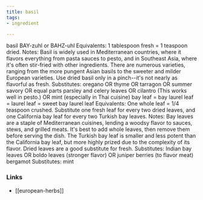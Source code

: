 ```yaml
---
title: basil
tags:
- ingredient

---
```

basil BAY-zuhl or BAHZ-uhl Equivalents: 1 tablespoon fresh = 1 teaspoon dried. Notes: Basil is widely used in Mediterranean countries, where it flavors everything from pasta sauces to pesto, and in Southeast Asia, where it's often stir-fried with other ingredients. There are numerous varieties, ranging from the more pungent Asian basils to the sweeter and milder European varieties. Use dried basil only in a pinch--it's not nearly as flavorful as fresh. Substitutes: oregano OR thyme OR tarragon OR summer savory OR equal parts parsley and celery leaves OR cilantro (This works well in pesto.) OR mint (especially in Thai cuisine) bay leaf = bay laurel leaf = laurel leaf = sweet bay laurel leaf Equivalents: One whole leaf = 1/4 teaspoon crushed. Substitute one fresh leaf for every two dried leaves, and one California bay leaf for every two Turkish bay leaves. Notes: Bay leaves are a staple of Mediterranean cuisines, lending a woodsy flavor to sauces, stews, and grilled meats. It's best to add whole leaves, then remove them before serving the dish. The Turkish bay leaf is smaller and less potent than the California bay leaf, but more highly prized due to the complexity of its flavor. Dried leaves are a good substitute for fresh. Substitutes: Indian bay leaves OR boldo leaves (stronger flavor) OR juniper berries (to flavor meat) bergamot Substitutes: mint

### Links

* [[european-herbs]]
